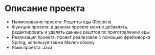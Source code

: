 # Описание проекта 
* Наименование проекта: Рецепты еды (Recipes)
* Функции проекта: в данном проекте можно добавлять, редактировать и удалять данные рецптов по приготовлению еды
* Реализация проекта: проект реализован с помощью фреймворка Spring, используя также Maven-сборку
* Язык проекта: Java
